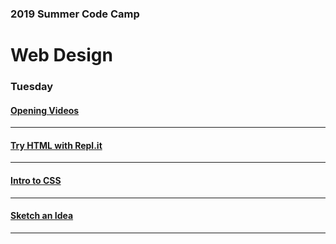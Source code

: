 ### 2019 Summer Code Camp
# Web Design

### Tuesday

#### [Opening Videos](tuesday-opening-videos.md)

***


#### [Try HTML with Repl.it](tuesday-replit.md)

***

#### [Intro to CSS](tuesday-intro-to-css.md)

***

#### [Sketch an Idea](tuesday-ideas.md)

***
